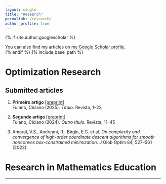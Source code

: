 ```yaml
---
layout: single
title: "Research"
permalink: /research/
author_profile: true
---
```

{% if site.author.googlescholar %}
  <div class="wordwrap">You can also find my articles on <a href="{{site.author.googlescholar}}">my Google Scholar profile</a>.</div>
{% endif %}
{% include base_path %}

# Optimization Research
## Submitted articles

1. **Primeiro artigo** [<a href="#">preprint</a>]  
   Fulano, Ciclano (2025). *Título*. Revista, 1–23

1. **Segundo artigo** [<a href="#">preprint</a>]  
   Fulano, Ciclano (2024). *Outro título*. Revista, 11–45

1. Amaral, V.S., Andreani, R., Birgin, E.G. et al. *On complexity and convergence of high-order coordinate descent algorithms for smooth nonconvex box-constrained minimization*. J Glob Optim 84, 527–561 (2022). 


# Research in Mathematics Education
---
